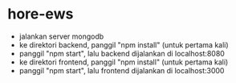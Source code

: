 # hore-ews

- jalankan server mongodb
- ke direktori backend, panggil "npm install" (untuk pertama kali)
- panggil "npm start", lalu backend dijalankan di localhost:8080
- ke direktori frontend, panggil "npm install" (untuk pertama kali)
- panggil "npm start", lalu frontend dijalankan di localhost:3000
